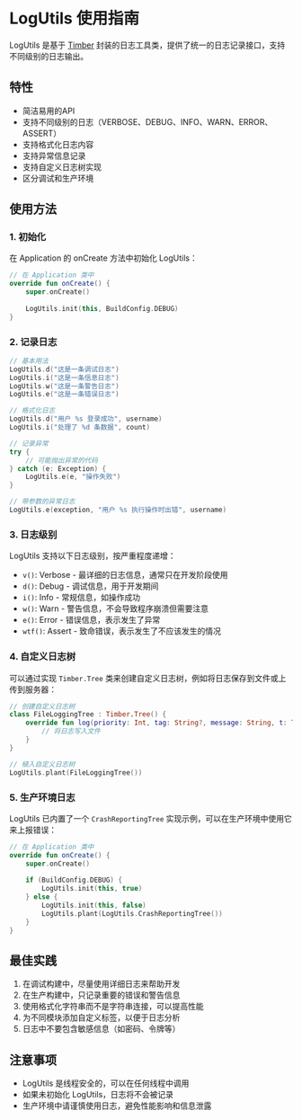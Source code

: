 # LogUtils 使用指南

LogUtils 是基于 [Timber](https://github.com/JakeWharton/timber) 封装的日志工具类，提供了统一的日志记录接口，支持不同级别的日志输出。

## 特性

- 简洁易用的API
- 支持不同级别的日志（VERBOSE、DEBUG、INFO、WARN、ERROR、ASSERT）
- 支持格式化日志内容
- 支持异常信息记录
- 支持自定义日志树实现
- 区分调试和生产环境

## 使用方法

### 1. 初始化

在 Application 的 onCreate 方法中初始化 LogUtils：

```kotlin
// 在 Application 类中
override fun onCreate() {
    super.onCreate()
    
    LogUtils.init(this, BuildConfig.DEBUG)
}
```

### 2. 记录日志

```kotlin
// 基本用法
LogUtils.d("这是一条调试日志")
LogUtils.i("这是一条信息日志")
LogUtils.w("这是一条警告日志")
LogUtils.e("这是一条错误日志")

// 格式化日志
LogUtils.d("用户 %s 登录成功", username)
LogUtils.i("处理了 %d 条数据", count)

// 记录异常
try {
    // 可能抛出异常的代码
} catch (e: Exception) {
    LogUtils.e(e, "操作失败")
}

// 带参数的异常日志
LogUtils.e(exception, "用户 %s 执行操作时出错", username)
```

### 3. 日志级别

LogUtils 支持以下日志级别，按严重程度递增：

- `v()`: Verbose - 最详细的日志信息，通常只在开发阶段使用
- `d()`: Debug - 调试信息，用于开发期间
- `i()`: Info - 常规信息，如操作成功
- `w()`: Warn - 警告信息，不会导致程序崩溃但需要注意
- `e()`: Error - 错误信息，表示发生了异常
- `wtf()`: Assert - 致命错误，表示发生了不应该发生的情况

### 4. 自定义日志树

可以通过实现 `Timber.Tree` 类来创建自定义日志树，例如将日志保存到文件或上传到服务器：

```kotlin
// 创建自定义日志树
class FileLoggingTree : Timber.Tree() {
    override fun log(priority: Int, tag: String?, message: String, t: Throwable?) {
        // 将日志写入文件
    }
}

// 植入自定义日志树
LogUtils.plant(FileLoggingTree())
```

### 5. 生产环境日志

LogUtils 已内置了一个 `CrashReportingTree` 实现示例，可以在生产环境中使用它来上报错误：

```kotlin
// 在 Application 类中
override fun onCreate() {
    super.onCreate()
    
    if (BuildConfig.DEBUG) {
        LogUtils.init(this, true)
    } else {
        LogUtils.init(this, false)
        LogUtils.plant(LogUtils.CrashReportingTree())
    }
}
```

## 最佳实践

1. 在调试构建中，尽量使用详细日志来帮助开发
2. 在生产构建中，只记录重要的错误和警告信息
3. 使用格式化字符串而不是字符串连接，可以提高性能
4. 为不同模块添加自定义标签，以便于日志分析
5. 日志中不要包含敏感信息（如密码、令牌等）

## 注意事项

- LogUtils 是线程安全的，可以在任何线程中调用
- 如果未初始化 LogUtils，日志将不会被记录
- 生产环境中请谨慎使用日志，避免性能影响和信息泄露 